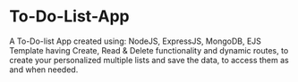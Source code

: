 # To-Do-List-App

A To-Do-list App created using: NodeJS, ExpressJS, MongoDB, EJS Template having Create, Read & Delete functionality and dynamic routes, to create your personalized multiple lists and save the data, to access them as and when needed.
